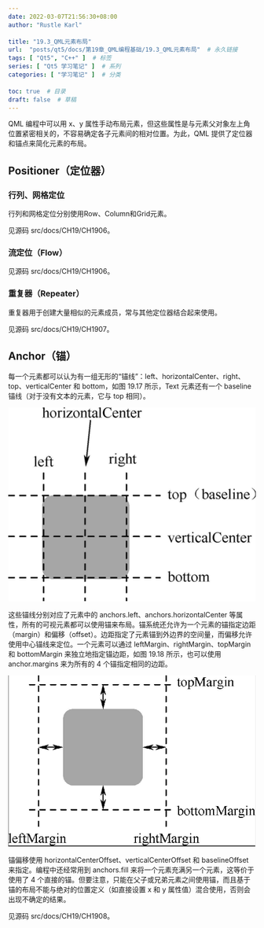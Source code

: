 ```yaml
---
date: 2022-03-07T21:56:30+08:00
author: "Rustle Karl"

title: "19.3_QML元素布局"
url:  "posts/qt5/docs/第19章_QML编程基础/19.3_QML元素布局"  # 永久链接
tags: [ "Qt5", "C++" ]  # 标签
series: [ "Qt5 学习笔记" ]  # 系列
categories: [ "学习笔记" ]  # 分类

toc: true  # 目录
draft: false  # 草稿
---
```


QML 编程中可以用 x、y 属性手动布局元素，但这些属性是与元素父对象左上角位置紧密相关的，不容易确定各子元素间的相对位置。为此，QML 提供了定位器和锚点来简化元素的布局。

## Positioner（定位器）

### 行列、网格定位

行列和网格定位分别使用Row、Column和Grid元素。

见源码 src/docs/CH19/CH1906。

### 流定位（Flow）

见源码 src/docs/CH19/CH1906。

### 重复器（Repeater）

重复器用于创建大量相似的元素成员，常与其他定位器结合起来使用。

见源码 src/docs/CH19/CH1907。

## Anchor（锚）

每一个元素都可以认为有一组无形的“锚线”：left、horizontalCenter、right、top、verticalCenter 和 bottom，如图 19.17 所示，Text 元素还有一个 baseline 锚线（对于没有文本的元素，它与 top 相同）。

![](../../assets/images/图19.17_元素的锚线.png)

这些锚线分别对应了元素中的 anchors.left、anchors.horizontalCenter 等属性，所有的可视元素都可以使用锚来布局。锚系统还允许为一个元素的锚指定边距（margin）和偏移（offset）。边距指定了元素锚到外边界的空间量，而偏移允许使用中心锚线来定位。一个元素可以通过 leftMargin、rightMargin、topMargin 和 bottomMargin 来独立地指定锚边距，如图 19.18 所示，也可以使用 anchor.margins 来为所有的 4 个锚指定相同的边距。

![](../../assets/images/图19.18_元素锚边距.png)

锚偏移使用 horizontalCenterOffset、verticalCenterOffset 和 baselineOffset 来指定。编程中还经常用到 anchors.fill 来将一个元素充满另一个元素，这等价于使用了 4 个直接的锚。但要注意，只能在父子或兄弟元素之间使用锚，而且基于锚的布局不能与绝对的位置定义（如直接设置 x 和 y 属性值）混合使用，否则会出现不确定的结果。

见源码 src/docs/CH19/CH1908。
